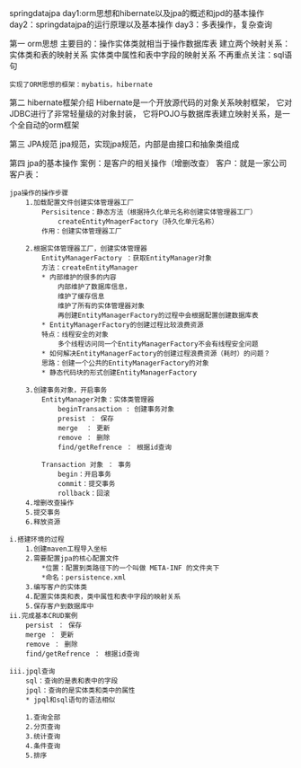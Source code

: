 springdatajpa
day1:orm思想和hibernate以及jpa的概述和jpd的基本操作
day2：springdatajpa的运行原理以及基本操作
day3：多表操作，复杂查询

第一 orm思想
主要目的：操作实体类就相当于操作数据库表
建立两个映射关系：
实体类和表的映射关系
实体类中属性和表中字段的映射关系
不再重点关注：sql语句

	实现了ORM思想的框架：mybatis，hibernate

第二 hibernate框架介绍
Hibernate是一个开放源代码的对象关系映射框架，
它对JDBC进行了非常轻量级的对象封装，
它将POJO与数据库表建立映射关系，是一个全自动的orm框架

第三 JPA规范
jpa规范，实现jpa规范，内部是由接口和抽象类组成

第四 jpa的基本操作
案例：是客户的相关操作（增删改查）
客户：就是一家公司
客户表：

	jpa操作的操作步骤
		1.加载配置文件创建实体管理器工厂
			Persisitence：静态方法（根据持久化单元名称创建实体管理器工厂）
				createEntityMnagerFactory（持久化单元名称）
			作用：创建实体管理器工厂
			
		2.根据实体管理器工厂，创建实体管理器
			EntityManagerFactory ：获取EntityManager对象
			方法：createEntityManager
			* 内部维护的很多的内容
				内部维护了数据库信息，
				维护了缓存信息
				维护了所有的实体管理器对象
				再创建EntityManagerFactory的过程中会根据配置创建数据库表
			* EntityManagerFactory的创建过程比较浪费资源
			特点：线程安全的对象
				多个线程访问同一个EntityManagerFactory不会有线程安全问题
			* 如何解决EntityManagerFactory的创建过程浪费资源（耗时）的问题？
			思路：创建一个公共的EntityManagerFactory的对象
			* 静态代码块的形式创建EntityManagerFactory
			
		3.创建事务对象，开启事务
			EntityManager对象：实体类管理器
				beginTransaction : 创建事务对象
				presist ： 保存
				merge  ： 更新
				remove ： 删除
				find/getRefrence ： 根据id查询
				
			Transaction 对象 ： 事务
				begin：开启事务
				commit：提交事务
				rollback：回滚
		4.增删改查操作
		5.提交事务
		6.释放资源
	
	i.搭建环境的过程
		1.创建maven工程导入坐标
		2.需要配置jpa的核心配置文件
			*位置：配置到类路径下的一个叫做 META-INF 的文件夹下
			*命名：persistence.xml
		3.编写客户的实体类
		4.配置实体类和表，类中属性和表中字段的映射关系
		5.保存客户到数据库中
	ii.完成基本CRUD案例
		persist ： 保存
		merge ： 更新
		remove ： 删除
		find/getRefrence ： 根据id查询
		
	iii.jpql查询
		sql：查询的是表和表中的字段
		jpql：查询的是实体类和类中的属性
		* jpql和sql语句的语法相似
		
		1.查询全部
		2.分页查询
		3.统计查询
		4.条件查询
		5.排序
		
		